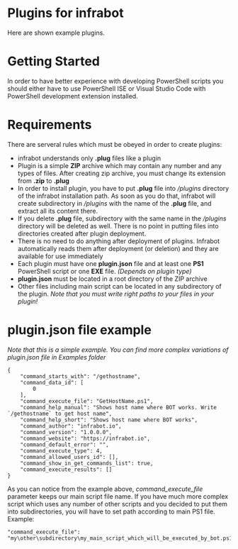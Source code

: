 # Plugins for infrabot
Here are shown example plugins. 

# Getting Started
In order to have better experience with developing PowerShell scripts you should either have to use PowerShell ISE or Visual Studio Code with PowerShell development extension installed. 

# Requirements
There are serveral rules which must be obeyed in order to create plugins:
* infrabot understands only __.plug__ files like a plugin
* Plugin is a simple __ZIP__ archive which may contain any number and any types of files. After creating zip archive, you must change its extension from __.zip__ to __.plug__ 
* In order to install plugin, you have to put __.plug__ file into _/plugins_ directory of the infrabot installation path. As soon as you do that, infrabot will create subdirectory in _/plugins_ with the name of the __.plug__ file, and extract all its content there.
* If you delete __.plug__ file, subdirectory with the same name in the _/plugins_ directory will be deleted as well. There is no point in putting files into directories created after plugin deployment. 
* There is no need to do anything after deployment of plugins. Infrabot automatically reads them after deployment (or deletion) and they are available for use immediately
* Each plugin must have one __plugin.json__ file and at least one __PS1__ PowerShell script or one __EXE__ file. _(Depends on plugin type)_
* __plugin.json__ must be located in a root directory of the ZIP archive
* Other files including main script can be located in any subdirectory of the plugin. _Note that you must write right paths to your files in your plugin!_

# plugin.json file example
_Note that this is a simple example. You can find more complex variations of plugin.json file in Examples folder_ 

```
{
    "command_starts_with": "/gethostname",
    "command_data_id": [
        0
    ],
    "command_execute_file": "GetHostName.ps1",
    "command_help_manual": "Shows host name where BOT works. Write `/gethostname` to get host name",
    "command_help_short": "Shows host name where BOT works",
    "command_author": "infrabot.io",
    "command_version": "1.0.0.0",
    "command_website": "https://infrabot.io",
    "command_default_error": "",
    "command_execute_type": 4,
    "command_allowed_users_id": [],
    "command_show_in_get_commands_list": true,
    "command_execute_results": []
}
```

As you can notice from the example above, _command_execute_file_ parameter keeps our main script file name. If you have much more complex script which uses any number of other scripts and you decided to put them into subdirectories, you will have to set path according to main PS1 file. Example: 

```
"command_execute_file": "my\other\subdirectory\my_main_script_which_will_be_executed_by_bot.ps1",
```


